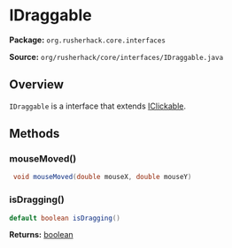 # IDraggable

**Package:** `org.rusherhack.core.interfaces`

**Source:** `org/rusherhack/core/interfaces/IDraggable.java`

## Overview

`IDraggable` is a interface that extends [IClickable](/core/interfaces/IClickable.md).

## Methods

### mouseMoved()

```java
 void mouseMoved(double mouseX, double mouseY)
```

### isDragging()

```java
default boolean isDragging()
```

**Returns:** [boolean](https://docs.oracle.com/en/java/javase/21/docs/api/java.base/java/lang/Boolean.html)

